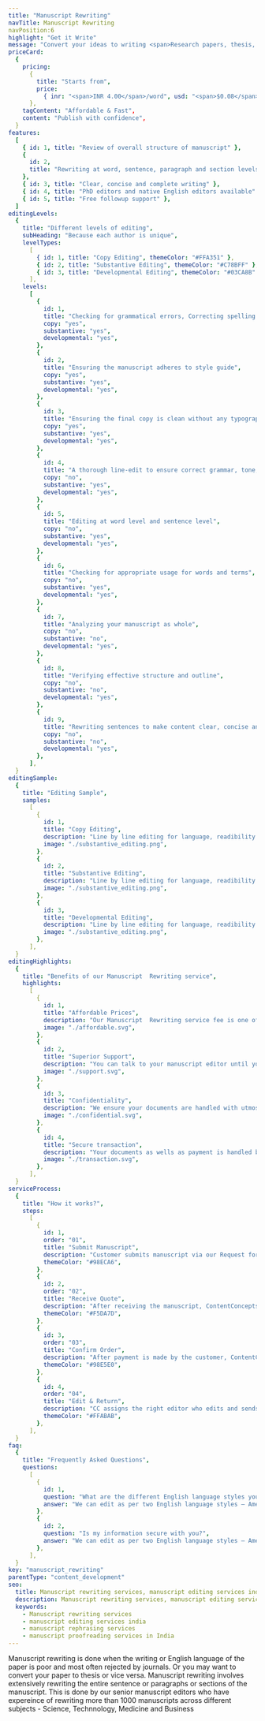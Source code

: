 ```yaml
---
title: "Manuscript Rewriting"
navTitle: Manuscript Rewriting
navPosition:6
highlight: "Get it Write"
message: "Convert your ideas to writing <span>Research papers, thesis, dissertation</span>"
priceCard:
  {
    pricing:
      {
        title: "Starts from",
        price:
          { inr: "<span>INR 4.00</span>/word", usd: "<span>$0.08</span>/word" },
      },
    tagContent: "Affordable & Fast",
    content: "Publish with confidence",
  }
features:
  [
    { id: 1, title: "Review of overall structure of manuscript" },
    {
      id: 2,
      title: "Rewriting at word, sentence, paragraph and section levels",
    },
    { id: 3, title: "Clear, concise and complete writing" },
    { id: 4, title: "PhD editors and native English editors available" },
    { id: 5, title: "Free followup support" },
  ]
editingLevels:
  {
    title: "Different levels of editing",
    subHeading: "Because each author is unique",
    levelTypes:
      [
        { id: 1, title: "Copy Editing", themeColor: "#FFA351" },
        { id: 2, title: "Substantive Editing", themeColor: "#C78BFF" },
        { id: 3, title: "Developmental Editing", themeColor: "#03CA8B" },
      ],
    levels:
      [
        {
          id: 1,
          title: "Checking for grammatical errors, Correcting spelling mistakes",
          copy: "yes",
          substantive: "yes",
          developmental: "yes",
        },
        {
          id: 2,
          title: "Ensuring the manuscript adheres to style guide",
          copy: "yes",
          substantive: "yes",
          developmental: "yes",
        },
        {
          id: 3,
          title: "Ensuring the final copy is clean without any typographical or other errors",
          copy: "yes",
          substantive: "yes",
          developmental: "yes",
        },
        {
          id: 4,
          title: "A thorough line-edit to ensure correct grammar, tone, clarity and consistency",
          copy: "no",
          substantive: "yes",
          developmental: "yes",
        },
        {
          id: 5,
          title: "Editing at word level and sentence level",
          copy: "no",
          substantive: "yes",
          developmental: "yes",
        },
        {
          id: 6,
          title: "Checking for appropriate usage for words and terms",
          copy: "no",
          substantive: "yes",
          developmental: "yes",
        },
        {
          id: 7,
          title: "Analyzing your manuscript as whole",
          copy: "no",
          substantive: "no",
          developmental: "yes",
        },
        {
          id: 8,
          title: "Verifying effective structure and outline",
          copy: "no",
          substantive: "no",
          developmental: "yes",
        },
        {
          id: 9,
          title: "Rewriting sentences to make content clear, concise and effective",
          copy: "no",
          substantive: "no",
          developmental: "yes",
        },
      ],
  }
editingSample:
  {
    title: "Editing Sample",
    samples:
      [
        {
          id: 1,
          title: "Copy Editing",
          description: "Line by line editing for language, readibility nad technical learning improvement",
          image: "./substantive_editing.png",
        },
        {
          id: 2,
          title: "Substantive Editing",
          description: "Line by line editing for language, readibility nad technical learning improvement",
          image: "./substantive_editing.png",
        },
        {
          id: 3,
          title: "Developmental Editing",
          description: "Line by line editing for language, readibility nad technical learning improvement",
          image: "./substantive_editing.png",
        },
      ],
  }
editingHighlights:
  {
    title: "Benefits of our Manuscript  Rewriting service",
    highlights:
      [
        {
          id: 1,
          title: "Affordable Prices",
          description: "Our Manuscript  Rewriting service fee is one of the best in the industry for the level of quality work we offer from our trusted PhD and native English editors.",
          image: "./affordable.svg",
        },
        {
          id: 2,
          title: "Superior Support",
          description: "You can talk to your manuscript editor until you are satisfied with our rewriting service, get your queries answered via email or chat and send your manuscript after review from journal editor for further check.",
          image: "./support.svg",
        },
        {
          id: 3,
          title: "Confidentiality",
          description: "We ensure your documents are handled with utmost care. We can sign NDA if necessary.",
          image: "./confidential.svg",
        },
        {
          id: 4,
          title: "Secure transaction",
          description: "Your documents as wells as payment is handled by our secure website which has passed the best level of security testing in the industry.",
          image: "./transaction.svg",
        },
      ],
  }
serviceProcess:
  {
    title: "How it works?",
    steps:
      [
        {
          id: 1,
          order: "01",
          title: "Submit Manuscript",
          description: "Customer submits manuscript via our Request for quote page.",
          themeColor: "#98ECA6",
        },
        {
          id: 2,
          order: "02",
          title: "Receive Quote",
          description: "After receiving the manuscript, ContentConcepts sends price quote.",
          themeColor: "#F5DA7D",
        },
        {
          id: 3,
          order: "03",
          title: "Confirm Order",
          description: "After payment is made by the customer, ContentConcepts sends confirmation of payment.",
          themeColor: "#98E5E0",
        },
        {
          id: 4,
          order: "04",
          title: "Edit & Return",
          description: "CC assigns the right editor who edits and sends the edited document back to the customer.",
          themeColor: "#FFABAB",
        },
      ],
  }
faq:
  {
    title: "Frequently Asked Questions",
    questions:
      [
        {
          id: 1,
          question: "What are the different English language styles you use while editing?",
          answer: "We can edit as per two English language styles – American English and British English. You can choose your preferred language style in the online submission form.",
        },
        {
          id: 2,
          question: "Is my information secure with you?",
          answer: "We can edit as per two English language styles – American English and British English.",
        },
      ],
  }
key: "manuscript_rewriting"
parentType: "content_development"
seo:
  title: Manuscript rewriting services, manuscript editing services india, manuscript rephrasing services, manuscript proofreading services in India
  description: Manuscript rewriting services, manuscript editing services india, manuscript rephrasing services, manuscript proofreading services in India
  keywords:
    - Manuscript rewriting services
    - manuscript editing services india
    - manuscript rephrasing services
    - manuscript proofreading services in India
---
```


Manuscript rewriting is done when the writing or English language of the paper is poor and most often rejected by journals. Or you may want to convert your paper to thesis or vice versa. Manuscript rewriting involves extensively rewriting the entire sentence or paragraphs or sections of the manuscript. This is done by our senior manuscript editors who have expereince of rewriting more than 1000 manuscripts across different subjects - Science, Technnology, Medicine and Business
